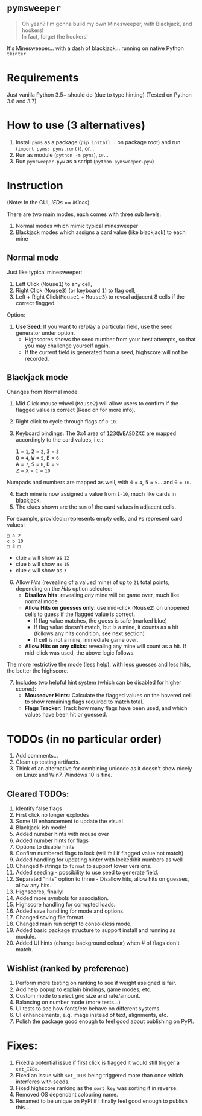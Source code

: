 # `pymsweeper`
> Oh yeah? I'm gonna build my own Minesweeper, with Blackjack, and hookers!  
> In fact, forget the hookers!

It's Minesweeper... with a dash of blackjack... running on native Python `tkinter`  

# Requirements
Just vanilla Python 3.5+ should do (due to type hinting)
(Tested on Python 3.6 and 3.7)

# How to use (3 alternatives)
1. Install `pyms` as a package (`pip install .` on package root) and run (`import pyms; pyms.run()`), or...  
2. Run as module (`python -m pyms`), or...  
3. Run `pymsweeper.pyw` as a script (`python pymsweeper.pyw`)  

# Instruction
(Note: In the GUI, *IEDs* == *Mines*)  

There are two main modes, each comes with three sub levels:
1. Normal modes which mimic typical minesweeper
2. Blackjack modes which assigns a card value (like blackjack) to each mine

## Normal mode
Just like typical minesweeper:

1. Left Click (<kbd>Mouse1</kbd>) to any cell,  
2. Right Click (<kbd>Mouse3</kbd>) (or keyboard <kbd>1</kbd>) to flag cell,  
3. Left + Right Click(<kbd>Mouse1</kbd> + <kbd>Mouse3</kbd>) to reveal adjacent 8 cells if the correct flagged.  

Option:
1. **Use Seed**: If you want to re/play a particular field, use the seed generator under option.  
    - Highscores shows the seed number from your best attempts, so that you may challenge yourself again.  
    - If the current field is generated from a seed, highscore will not be recorded.

## Blackjack mode
Changes from Normal mode:

1. Mid Click mouse wheel (<kbd>Mouse2</kbd>) will allow users to confirm if the flagged value is correct (Read on for more info).  
2. Right click to cycle through flags of `0`-`10`.  
3. Keyboard bindings: The 3x4 area of <kbd>123QWEASDZXC</kbd> are mapped accordingly to the card values, i.e.:

    <kbd>1</kbd> = `1`,  <kbd>2</kbd> = `2`,  <kbd>3</kbd> = `3`  
    <kbd>Q</kbd> = `4`,  <kbd>W</kbd> = `5`,  <kbd>E</kbd> = `6`  
    <kbd>A</kbd> = `7`,  <kbd>S</kbd> = `8`,  <kbd>D</kbd> = `9`  
    <kbd>Z</kbd> = <kbd>X</kbd> = <kbd>C</kbd> = `10`  

Numpads and numbers are mapped as well, with <kbd>4</kbd> = `4`, <kbd>5</kbd> = `5`... and <kbd>0</kbd> = `10`.

4. Each mine is now assigned a value from `1-10`, much like cards in blackjack.  
5. The clues shown are the `sum` of the card values in adjacent cells.

For example, provided `□` represents empty cells, and `#`s represent card values:

    □ a 2
    c b 10
    □ 3 □

- clue `a` will show as `12`  
- clue `b` will show as `15`  
- clue `c` will show as `3`

6. Allow *Hits* (revealing of a valued mine) of up to `21` total points, depending on the *Hits* option selected:  
    - **Disallow hits**: revealing *any* mine will be game over, much like normal mode.  
    - **Allow Hits on guesses only**: use mid-click (<kbd>Mouse2</kbd>) on unopened cells to guess if the flagged value is correct.  
        - If flag value matches, the guess is safe (marked blue)  
        - If flag value doesn't match, but is a mine, it counts as a hit (follows any hits condition, see next section)  
        - If cell is not a mine, immediate game over.  
    - **Allow Hits on any clicks**: revealing any mine will count as a hit.  If mid-click was used, the above logic follows.

The more restrictive the mode (less help), with less guesses and less hits, the better the highscore.

7. Includes two helpful hint system (which can be disabled for higher scores):
    - **Mouseover Hints**: Calculate the flagged values on the hovered cell to show remaining flags required to match total.  
    - **Flags Tracker**: Track how many flags have been used, and which values have been hit or guessed.

# TODOs (in no particular order)
1. Add comments... 
2. Clean up testing artifacts.  
3. Think of an alternative for combining unicode as it doesn't show nicely on Linux and Win7.  Windows 10 is fine.  

## Cleared TODOs:
1. Identify false flags  
2. First click no longer explodes  
3. Some UI enhancement to update the visual  
4. Blackjack-ish mode!  
5. Added number hints with mouse over  
6. Added number hints for flags  
7. Options to disable hints  
8. Confirm numbered flags to lock (will fail if flagged value not match)  
9. Added handling for updating hinter with locked/hit numbers as well  
10. Changed f-strings to `format` to support lower versions.  
11. Added seeding - possibility to use seed to generate field.  
12. Separated "hits" option to three - Disallow hits, allow hits on guesses, allow any hits.  
13. Highscores, finally!
14. Added more symbols for association.  
15. Highscore handling for corrupted loads.  
16. Added save handling for mode and options.  
17. Changed saving file format.  
18. Changed main run script to consoleless mode.    
19. Added basic package structure to support install and running as module.  
20. Added UI hints (change background colour) when # of flags don't match.  

## Wishlist (ranked by preference)
1. Perform more testing on ranking to see if weight assigned is fair.  
2. Add help popup to explain bindings, game modes, etc.  
3. Custom mode to select grid size and rate/amount.  
4. Balancing on number mode (more tests...)  
5. UI tests to see how fonts/etc behave on different systems.  
6. UI enhancements, e.g. image instead of text, alignments, etc.  
7. Polish the package good enough to feel good about publishing on PyPI.  

# Fixes:
1. Fixed a potential issue if first click is flagged it would still trigger a `set_IEDs`.  
2. Fixed an issue with `set_IEDs` being triggered more than once which interferes with seeds.  
3. Fixed highscore ranking as the `sort_key` was sorting it in reverse.  
4. Removed OS dependant colouring name.  
5. Renamed to be unique on PyPI if I finally feel good enough to publish this...  